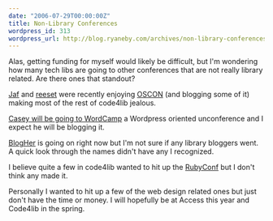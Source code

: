 ```yaml
---
date: "2006-07-29T00:00:00Z"
title: Non-Library Conferences
wordpress_id: 313
wordpress_url: http://blog.ryaneby.com/archives/non-library-conferences/
---
```

Alas, getting funding for myself would likely be difficult, but I'm wondering how many tech libs are going to other conferences that are not really library related. Are there ones that standout? 

<a href="http://digitallibrarian.org/">Jaf</a> and <a href="http://oregonstate.edu/~reeset/blog">reeset</a> were recently enjoying <a href="http://conferences.oreillynet.com/os2006/">OSCON</a> (and blogging some of it) making most of the rest of code4lib jealous.

<a href="http://maisonbisson.com/blog/post/11380/">Casey will be going to WordCamp</a> a Wordpress oriented unconference and I expect he will be blogging it.

<a href="http://blogher.org/about-blogher-conference-06">BlogHer</a> is going on right now but I'm not sure if any library bloggers went. A quick look through the names didn't have any I recognized.

I believe quite a few in code4lib wanted to hit up the <a href="http://www.rubyconf.com/">RubyConf</a> but I don't think any made it.

Personally I wanted to hit up a few of the web design related ones but just don't have the time or money. I will hopefully be at Access this year and Code4lib in the spring.
